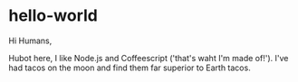 # hello-world

Hi Humans,

Hubot here, I like Node.js and Coffeescript ('that's waht I'm made of!').
I've had tacos on the moon and find them far superior to Earth tacos.
